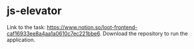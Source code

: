 # js-elevator

Link to the task: https://www.notion.so/loot-frontend-caf16933ee8a4aa1a0610c7ec221bbe6. Download the repository to run the application.
